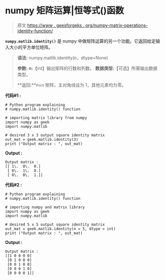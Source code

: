 # numpy 矩阵运算|恒等式()函数

> 原文:[https://www . geesforgeks . org/numpy-matrix-operations-identity-function/](https://www.geeksforgeeks.org/numpy-matrix-operations-identity-function/)

**`numpy.matlib.identity()`** 是 numpy 中做矩阵运算的另一个功能。它返回给定输入大小的平方单位矩阵。

> **语法:** numpy.matlib.identity(n，dtype=None)
> 
> **参数:**
> **n:**【int】输出矩阵的行数和列数。
> **数据类型:**【可选】所需输出数据类型。
> 
> **返回:**n×n 矩阵，主对角线设为 1，其他元素均为零。

**代码#1 :**

```
# Python program explaining
# numpy.matlib.identity() function

# importing matrix library from numpy
import numpy as geek
import numpy.matlib

# desired 3 x 3 output square identity matrix 
out_mat = geek.matlib.identity(3) 
print ("Output matrix : ", out_mat) 
```

**Output :**

```
Output matrix :  
[[ 1\.  0\.  0.]
 [ 0\.  1\.  0.]
 [ 0\.  0\.  1.]]

```

**代码#2 :**

```
# Python program explaining
# numpy.matlib.identity() function

# importing numpy and matrix library
import numpy as geek
import numpy.matlib

# desired 5 x 5 output square identity matrix 
out_mat = geek.matlib.identity(n = 5, dtype = int) 
print ("Output matrix : ", out_mat) 
```

**Output :**

```
Output matrix :  
[[1 0 0 0 0]
 [0 1 0 0 0]
 [0 0 1 0 0]
 [0 0 0 1 0]
 [0 0 0 0 1]]

```